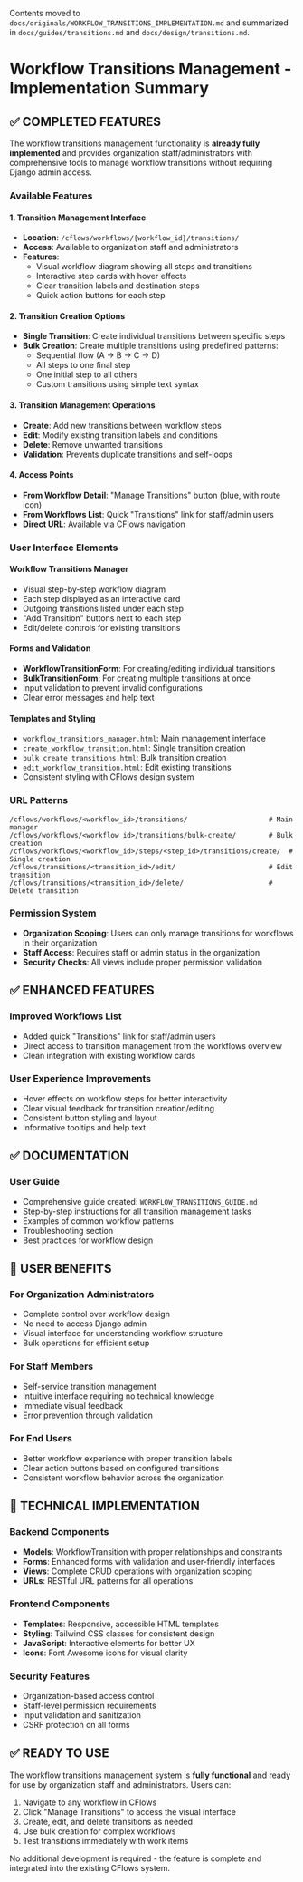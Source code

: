Contents moved to `docs/originals/WORKFLOW_TRANSITIONS_IMPLEMENTATION.md` and summarized in `docs/guides/transitions.md` and `docs/design/transitions.md`.
# Workflow Transitions Management - Implementation Summary

## ✅ COMPLETED FEATURES

The workflow transitions management functionality is **already fully implemented** and provides organization staff/administrators with comprehensive tools to manage workflow transitions without requiring Django admin access.

### Available Features

#### 1. Transition Management Interface
- **Location**: `/cflows/workflows/{workflow_id}/transitions/`
- **Access**: Available to organization staff and administrators
- **Features**:
  - Visual workflow diagram showing all steps and transitions
  - Interactive step cards with hover effects
  - Clear transition labels and destination steps
  - Quick action buttons for each step

#### 2. Transition Creation Options
- **Single Transition**: Create individual transitions between specific steps
- **Bulk Creation**: Create multiple transitions using predefined patterns:
  - Sequential flow (A → B → C → D)
  - All steps to one final step
  - One initial step to all others
  - Custom transitions using simple text syntax

#### 3. Transition Management Operations
- **Create**: Add new transitions between workflow steps
- **Edit**: Modify existing transition labels and conditions
- **Delete**: Remove unwanted transitions
- **Validation**: Prevents duplicate transitions and self-loops

#### 4. Access Points
- **From Workflow Detail**: "Manage Transitions" button (blue, with route icon)
- **From Workflows List**: Quick "Transitions" link for staff/admin users
- **Direct URL**: Available via CFlows navigation

### User Interface Elements

#### Workflow Transitions Manager
- Visual step-by-step workflow diagram
- Each step displayed as an interactive card
- Outgoing transitions listed under each step
- "Add Transition" buttons next to each step
- Edit/delete controls for existing transitions

#### Forms and Validation
- **WorkflowTransitionForm**: For creating/editing individual transitions
- **BulkTransitionForm**: For creating multiple transitions at once
- Input validation to prevent invalid configurations
- Clear error messages and help text

#### Templates and Styling
- `workflow_transitions_manager.html`: Main management interface
- `create_workflow_transition.html`: Single transition creation
- `bulk_create_transitions.html`: Bulk transition creation
- `edit_workflow_transition.html`: Edit existing transitions
- Consistent styling with CFlows design system

### URL Patterns
```
/cflows/workflows/<workflow_id>/transitions/                    # Main manager
/cflows/workflows/<workflow_id>/transitions/bulk-create/        # Bulk creation
/cflows/workflows/<workflow_id>/steps/<step_id>/transitions/create/  # Single creation
/cflows/transitions/<transition_id>/edit/                       # Edit transition
/cflows/transitions/<transition_id>/delete/                     # Delete transition
```

### Permission System
- **Organization Scoping**: Users can only manage transitions for workflows in their organization
- **Staff Access**: Requires staff or admin status in the organization
- **Security Checks**: All views include proper permission validation

## ✅ ENHANCED FEATURES

### Improved Workflows List
- Added quick "Transitions" link for staff/admin users
- Direct access to transition management from the workflows overview
- Clean integration with existing workflow cards

### User Experience Improvements
- Hover effects on workflow steps for better interactivity
- Clear visual feedback for transition creation/editing
- Consistent button styling and layout
- Informative tooltips and help text

## ✅ DOCUMENTATION

### User Guide
- Comprehensive guide created: `WORKFLOW_TRANSITIONS_GUIDE.md`
- Step-by-step instructions for all transition management tasks
- Examples of common workflow patterns
- Troubleshooting section
- Best practices for workflow design

## 🎯 USER BENEFITS

### For Organization Administrators
- Complete control over workflow design
- No need to access Django admin
- Visual interface for understanding workflow structure
- Bulk operations for efficient setup

### For Staff Members
- Self-service transition management
- Intuitive interface requiring no technical knowledge
- Immediate visual feedback
- Error prevention through validation

### For End Users
- Better workflow experience with proper transition labels
- Clear action buttons based on configured transitions
- Consistent workflow behavior across the organization

## 🔧 TECHNICAL IMPLEMENTATION

### Backend Components
- **Models**: WorkflowTransition with proper relationships and constraints
- **Forms**: Enhanced forms with validation and user-friendly interfaces
- **Views**: Complete CRUD operations with organization scoping
- **URLs**: RESTful URL patterns for all operations

### Frontend Components
- **Templates**: Responsive, accessible HTML templates
- **Styling**: Tailwind CSS classes for consistent design
- **JavaScript**: Interactive elements for better UX
- **Icons**: Font Awesome icons for visual clarity

### Security Features
- Organization-based access control
- Staff-level permission requirements
- Input validation and sanitization
- CSRF protection on all forms

## ✅ READY TO USE

The workflow transitions management system is **fully functional** and ready for use by organization staff and administrators. Users can:

1. Navigate to any workflow in CFlows
2. Click "Manage Transitions" to access the visual interface
3. Create, edit, and delete transitions as needed
4. Use bulk creation for complex workflows
5. Test transitions immediately with work items

No additional development is required - the feature is complete and integrated into the existing CFlows system.
